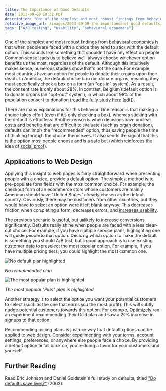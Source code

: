```yaml
---
title: The Importance of Good Defaults
date: 2013-09-09 18:32 PDT
description: "One of the simplest and most robust findings from behavioral economics is that when people are faced with a choice they tend to stick with the default option. This sounds like something that shouldn’t have any effect on people."
relative_image_url: /images/2013-09-09-the-importance-of-good-defaults/default.png
tags: ["A/B testing", "usability", "behavioral economics"]
---
```


One of the simplest and most robust findings from [behavioral economics](http://en.wikipedia.org/wiki/Behavioral_economics) is that when people are faced with a choice they tend to stick with the default option. This sounds like something that shouldn’t have any effect on people. Common sense leads us to believe we'll always choose whichever option benefits us the most, regardless of the default. Although this intuitively makes sense, numerous studies show that's not the case. For example, most countries have an option for people to donate their organs upon their death. In America, the default choice is to not donate organs, meaning they must specifically check a box on a form (an "opt-in" system). As a result, the consent rate is only about 28%. In contrast, Belgium’s default option is to donate organs (an "opt-out" system), in which about 98% of the population consent to donation ([read the fully study here [pdf]](http://www.dangoldstein.com/papers/DefaultsScience.pdf)).

There are many explanations for this behavior. One reason is that making a choice takes effort (even if it’s only checking a box), whereas sticking with the default is effortless. Another reason is when decisions have unclear costs and benefits that are difficult to evaluate (such as organ donation), defaults can imply the "recommended" option, thus saving people the time of thinking through the choice themselves. It also sends the signal that this is the option most people choose and is a safe bet (which reinforces the idea of [social proof](http://jlzych.com/2013/08/02/everyones-reading-this-increase-conversions-with-social-proof/)).

## Applications to Web Design

Applying this insight to web pages is fairly straightforward: when presenting people with a choice, provide a default option. The simplest method is to pre-populate form fields with the most common choice. For example, the checkout form of an ecommerce store whose customers are mainly American should have "United States" already chosen as the default country. Obviously, there may be customers from other countries, but they would have to select an option were it left blank anyway. This decreases friction when completing a form, decreases errors, and [increases usability](http://www.nngroup.com/articles/the-power-of-defaults/).

The previous scenario is useful, but unlikely to increase conversions significantly. Defaults really shine when people are faced with a less clear-cut choice. For example, if you have multiple service plans, highlighting one will guide people to that option. Deciding which option to make the default is something you should A/B test, but a good approach is to use existing customer data to preselect the most popular option. For example, if you have multiple pricing tiers, you could highlight the most common one.

![No default plan highlighted](http://jlzych.com/images/2013-09-09-the-importance-of-good-defaults/no-default.png)

_No recommended plan_

![The most popular plan is highlighted](http://jlzych.com/images/2013-09-09-the-importance-of-good-defaults/default.png)

_The most popular "Plus" plan is highlighted_

Another strategy is to select the option you want your potential customers to select (such as the one that earns you the most profit). This will subtly nudge potential customers towards this option. For example, [Optimizely](https://www.optimizely.com) ran an experiment recommending their Gold plan and saw a 20% increase in signups to that option.

Recommending pricing plans is just one way that default options can be applied to web design. Consider experimenting with your forms, account settings, preferences, or anywhere else people face a choice. By providing a default option to fall back on, you're doing a favor for your customers and yourself.

## Further Reading
Read Eric Johnson and Daniel Goldstein's full study on defaults, titled ["Do defaults save lives?"](http://www.dangoldstein.com/papers/DefaultsScience.pdf) (2003).
